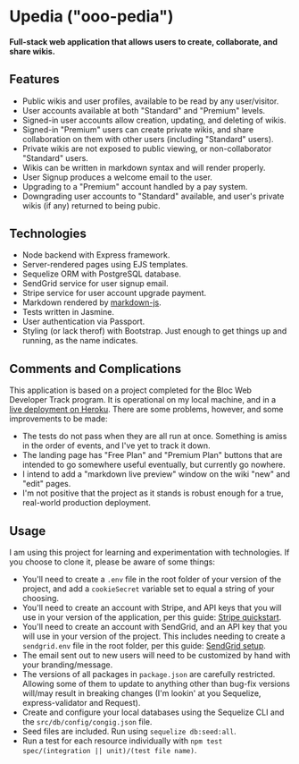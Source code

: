 # Upedia ("ooo-pedia")

#### Full-stack web application that allows users to create, collaborate, and share wikis.

## Features
* Public wikis and user profiles, available to be read by any user/visitor.
* User accounts available at both "Standard" and "Premium" levels.
* Signed-in user accounts allow creation, updating, and deleting of wikis.
* Signed-in "Premium" users can create private wikis, and share collaboration on them with other users (including "Standard" users).
* Private wikis are not exposed to public viewing, or non-collaborator "Standard" users.
* Wikis can be written in markdown syntax and will render properly.
* User Signup produces a welcome email to the user.
* Upgrading to a "Premium" account handled by a pay system.
* Downgrading user accounts to "Standard" available, and user's private wikis (if any) returned to being pubic.

## Technologies
* Node backend with Express framework.
* Server-rendered pages using EJS templates.
* Sequelize ORM with PostgreSQL database.
* SendGrid service for user signup email.
* Stripe service for user account upgrade payment.
* Markdown rendered by [markdown-js](https://www.npmjs.com/package/markdown).
* Tests written in Jasmine.
* User authentication via Passport.
* Styling (or lack therof) with Bootstrap. Just enough to get things up and running, as the name indicates.

## Comments and Complications
This application is based on a project completed for the Bloc Web Developer Track program. It is operational on my local machine, and in a [live deployment on Heroku](https://upedia.herokuapp.com/). There are some problems, however, and some improvements to be made:

* The tests do not pass when they are all run at once. Something is amiss in the order of events, and I've yet to track it down.
* The landing page has "Free Plan" and "Premium Plan" buttons that are intended to go somewhere useful eventually, but currently go nowhere.
* I intend to add a "markdown live preview" window on the wiki "new" and "edit" pages.
* I'm not positive that the project as it stands is robust enough for a true, real-world production deployment.

## Usage
I am using this project for learning and experimentation with technologies. If you choose to clone it, please be aware of some things:

* You'll need to create a `.env` file in the root folder of your version of the project, and add a `cookieSecret` variable set to equal a string of your choosing.
* You'll need to create an account with Stripe, and API keys that you will use in your version of the application, per this guide: [Stripe quickstart](https://stripe.com/docs/quickstart).
* You'll need to create an account with SendGrid, and an API key that you will use in your version of the project. This includes needing to create a `sendgrid.env` file in the root folder, per this guide: [SendGrid setup](https://app.sendgrid.com/guide/integrate/langs/nodejs).
* The email sent out to new users will need to be customized by hand with your branding/message.
* The versions of all packages in `package.json` are carefully restricted. Allowing some of them to update to anything other than bug-fix versions will/may result in breaking changes (I'm lookin' at you Sequelize, express-validator and Request).
* Create and configure your local databases using the Sequelize CLI and the `src/db/config/congig.json` file.
* Seed files are included. Run using `sequelize db:seed:all`.
* Run a test for each resource individually with `npm test spec/(integration || unit)/(test file name)`.

